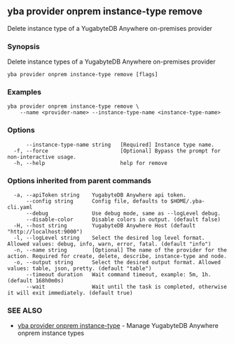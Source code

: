 ## yba provider onprem instance-type remove

Delete instance type of a YugabyteDB Anywhere on-premises provider

### Synopsis

Delete instance types of a YugabyteDB Anywhere on-premises provider

```
yba provider onprem instance-type remove [flags]
```

### Examples

```
yba provider onprem instance-type remove \
	--name <provider-name> --instance-type-name <instance-type-name>
```

### Options

```
      --instance-type-name string   [Required] Instance type name.
  -f, --force                       [Optional] Bypass the prompt for non-interactive usage.
  -h, --help                        help for remove
```

### Options inherited from parent commands

```
  -a, --apiToken string    YugabyteDB Anywhere api token.
      --config string      Config file, defaults to $HOME/.yba-cli.yaml
      --debug              Use debug mode, same as --logLevel debug.
      --disable-color      Disable colors in output. (default false)
  -H, --host string        YugabyteDB Anywhere Host (default "http://localhost:9000")
  -l, --logLevel string    Select the desired log level format. Allowed values: debug, info, warn, error, fatal. (default "info")
  -n, --name string        [Optional] The name of the provider for the action. Required for create, delete, describe, instance-type and node.
  -o, --output string      Select the desired output format. Allowed values: table, json, pretty. (default "table")
      --timeout duration   Wait command timeout, example: 5m, 1h. (default 168h0m0s)
      --wait               Wait until the task is completed, otherwise it will exit immediately. (default true)
```

### SEE ALSO

* [yba provider onprem instance-type](yba_provider_onprem_instance-type.md)	 - Manage YugabyteDB Anywhere onprem instance types

